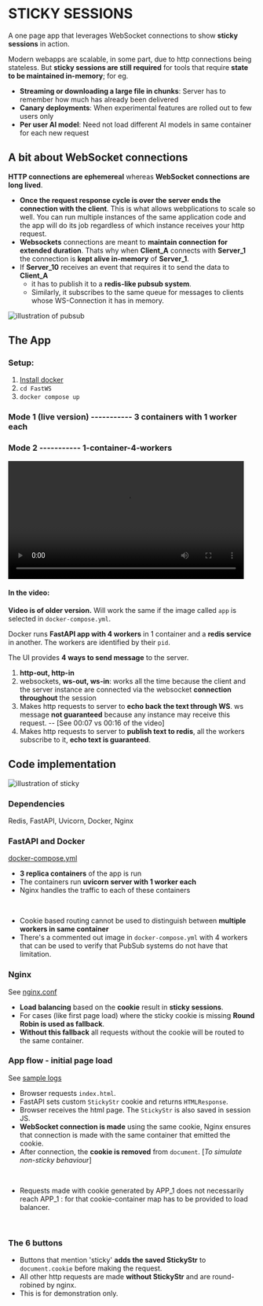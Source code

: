 # STICKY SESSIONS

A one page app that leverages WebSocket connections to show **sticky sessions** in action.

Modern webapps are scalable, in some part, due to http connections being stateless. But **sticky sessions are still required** for tools that require **state to be maintained in-memory**; for eg.

- **Streaming or downloading a large file in chunks**: Server has to remember how much has already been delivered
- **Canary deployments**: When experimental features are rolled out to few users only
- **Per user AI model**: Need not load different AI models in same container for each new request

## A bit about WebSocket connections

**HTTP connections are ephemereal** whereas **WebSocket connections are long lived**.
- **Once the request response cycle is over the server ends the connection with the client**. This is what allows webplications to scale so well. You can run multiple instances of the same application code and the app will do its job regardless of which instance receives your http request.
- **Websockets** connections are meant to **maintain connection for extended duration**. Thats why when **Client_A** connects with **Server_1** the connection is **kept alive in-memory** of **Server_1**.
- If **Server_10** receives an event that requires it to send the data to **Client_A**
  - it has to publish it to a **redis-like pubsub system**.
  - Similarly, it subscribes to the same queue for messages to clients whose WS-Connection it has in memory.

![illustration of pubsub](static/pubsub.png)

## The App

### Setup:
1. [Install docker](https://docs.docker.com/desktop/)
2. `cd FastWS`
3. `docker compose up`

### Mode 1 (live version) ----------- 3 containers with 1 worker each



### Mode 2 ----------- 1-container-4-workers

<video controls width="480"><source src="static/demo.mp4" type="video/mp4">Your browser does not support the video tag.</video>

#### In the video:

**Video is of older version.** Will work the same if the image called `app` is selected in `docker-compose.yml`.

Docker runs **FastAPI app with 4 workers** in 1 container and a **redis service** in another. The workers are identified by their `pid`.

The UI provides **4 ways to send message** to the server.
1. **http-out, http-in**
2. websockets, **ws-out, ws-in**: works all the time because the client and the server instance are connected via the websocket **connection throughout** the session
3. Makes http requests to server to **echo back the text through WS**. ws message **not guaranteed** because any instance may receive this request.
  -- [See 00:07 vs 00:16 of the video]
4. Makes http requests to server to **publish text to redis**, all the workers subscribe to it, **echo text is guaranteed**.

## Code implementation

![illustration of sticky](static/sticky.png)

### Dependencies

Redis, FastAPI, Uvicorn, Docker, Nginx

### FastAPI and Docker

[docker-compose.yml](https://github.com/kirtimukh/FastWS/blob/main/docker-compose.yml)

- **3 replica containers** of the app is run
- The containers run **uvicorn server with 1 worker each**
- Nginx handles the traffic to each of these containers
<br>

- Cookie based routing cannot be used to distinguish between **multiple workers in same container**
- There's a commented out image in `docker-compose.yml` with 4 workers that can be used to verify that PubSub systems do not have that limitation.

### Nginx

See [nginx.conf](https://github.com/kirtimukh/FastWS/blob/main/nginx.conf)

- **Load balancing** based on the **cookie** result in **sticky sessions**.
- For cases (like first page load) where the sticky cookie is missing **Round Robin is used as fallback**.
- **Without this fallback** all requests without the cookie will be routed to the same container.

### App flow - initial page load

See [sample logs](https://github.com/kirtimukh/FastWS/blob/main/records.log)

- Browser requests `index.html`.
- FastAPI sets custom `StickyStr` cookie and returns `HTMLResponse`.
- Browser receives the html page. The `StickyStr` is also saved in session JS.
- **WebSocket connection is made** using the same cookie, Nginx ensures that connection is made with the same container that emitted the cookie.
- After connection, the **cookie is removed** from `document`. [*To simulate non-sticky behaviour*]
<br>

- Requests made with cookie generated by APP_1 does not necessarily reach APP_1 : for that cookie-container map has to be provided to load balancer.
<br>

### The 6 buttons

- Buttons that mention 'sticky' **adds the saved StickyStr** to `document.cookie` before making the request.
- All other http requests are made **without StickyStr** and are round-robined by nginx.
- This is for demonstration only.
